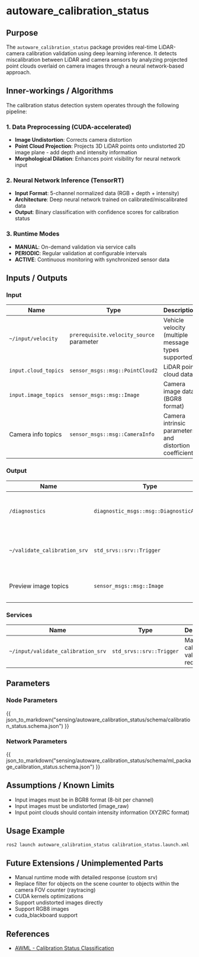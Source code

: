 # autoware_calibration_status

## Purpose

The `autoware_calibration_status` package provides real-time LiDAR-camera calibration validation using deep learning inference. It detects miscalibration between LiDAR and camera sensors by analyzing projected point clouds overlaid on camera images through a neural network-based approach.

## Inner-workings / Algorithms

The calibration status detection system operates through the following pipeline:

### 1. Data Preprocessing (CUDA-accelerated)

- **Image Undistortion**: Corrects camera distortion
- **Point Cloud Projection**: Projects 3D LiDAR points onto undistorted 2D image plane - add depth and intensity information
- **Morphological Dilation**: Enhances point visibility for neural network input

### 2. Neural Network Inference (TensorRT)

- **Input Format**: 5-channel normalized data (RGB + depth + intensity)
- **Architecture**: Deep neural network trained on calibrated/miscalibrated data
- **Output**: Binary classification with confidence scores for calibration status

### 3. Runtime Modes

- **MANUAL**: On-demand validation via service calls
- **PERIODIC**: Regular validation at configurable intervals
- **ACTIVE**: Continuous monitoring with synchronized sensor data

## Inputs / Outputs

### Input

| Name                 | Type                                     | Description                                             |
| -------------------- | ---------------------------------------- | ------------------------------------------------------- |
| `~/input/velocity`   | `prerequisite.velocity_source` parameter | Vehicle velocity (multiple message types supported)     |
| `input.cloud_topics` | `sensor_msgs::msg::PointCloud2`          | LiDAR point cloud data                                  |
| `input.image_topics` | `sensor_msgs::msg::Image`                | Camera image data (BGR8 format)                         |
| Camera info topics   | `sensor_msgs::msg::CameraInfo`           | Camera intrinsic parameters and distortion coefficients |

### Output

| Name                         | Type                                    | Description                                |
| ---------------------------- | --------------------------------------- | ------------------------------------------ |
| `/diagnostics`               | `diagnostic_msgs::msg::DiagnosticArray` | ROS diagnostics with calibration status    |
| `~/validate_calibration_srv` | `std_srvs::srv::Trigger`                | Manual validation service (MANUAL mode)    |
| Preview image topics         | `sensor_msgs::msg::Image`               | Visualization images with projected points |

### Services

| Name                               | Type                     | Description                           |
| ---------------------------------- | ------------------------ | ------------------------------------- |
| `~/input/validate_calibration_srv` | `std_srvs::srv::Trigger` | Manual calibration validation request |

## Parameters

### Node Parameters

{{ json_to_markdown("sensing/autoware_calibration_status/schema/calibration_status.schema.json") }}

### Network Parameters

{{ json_to_markdown("sensing/autoware_calibration_status/schema/ml_package_calibration_status.schema.json") }}

## Assumptions / Known Limits

- Input images must be in BGR8 format (8-bit per channel)
- Input images must be undistorted (image_raw)
- Input point clouds should contain intensity information (XYZIRC format)

## Usage Example

```bash
ros2 launch autoware_calibration_status calibration_status.launch.xml
```

## Future Extensions / Unimplemented Parts

- Manual runtime mode with detailed response (custom srv)
- Replace filter for objects on the scene counter to objects within the camera FOV counter (raytracing)
- CUDA kernels optimizations
- Support undistorted images directly
- Support RGB8 images
- cuda_blackboard support

## References

- [AWML - Calibration Status Classification](https://github.com/tier4/AWML/tree/main/projects/CalibrationStatusClassification)

